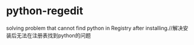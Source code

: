# python-regedit
solving problem that cannot find python in Registry after installing.//解决安装后无法在注册表找到python的问题
